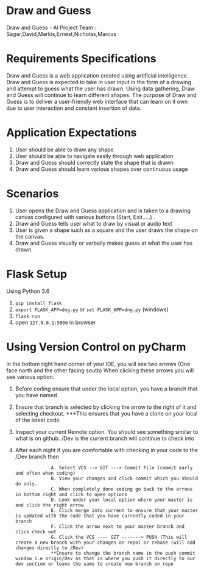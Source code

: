 # Draw and Guess
Draw and Guess - AI Project
Team : Sagar,David,Markis,Ernest,Nicholas,Marcus

# Requirements Specifications

Draw and Guess is a web application created using artificial intelligence. Draw and Guess is expected to take in user input in the form of a drawing and attempt to guess what the user has drawn. Using data gathering, Draw and Guess will continue to learn different shapes. The purpose of Draw and Guess is to deliver a user-friendly web interface that can learn on it own due to user interaction and constant insertion of data.
 
# Application Expectations
1.	User should be able to draw any shape
2.	User should be able to navigate easily through web application 
3.	Draw and Guess should correctly state the shape that is drawn
4.	Draw and Guess should learn various shapes over continuous usage

# Scenarios
1.	User opens the Draw and Guess application and is taken to a drawing canvas configured with various buttons (Start, Exit…..) .
2.	Draw and Guess tells user what to draw by visual or audio text
3.	User is given a shape such as a square and the user draws the shape on the canvas.
4.	Draw and Guess visually or verbally makes guess at what the user has drawn

# Flask  Setup
Using Python 3.6
1. `pip install flask`
2. `export FLASK_APP=dng.py` or `set FLASK_APP=dng.py` (windows)
3. `flask run`
4. open `127.0.0.1:5000` in browser

# Using Version Control on pyCharm
In the bottom right hand corner of your IDE, you will see two arrows (One face north and the other facing south)
When clicking these arrows you will see various option.
1. Before coding ensure that under the local option, you have a branch that you have named
2. Ensure that branch is selected by clicking the arrow to the right of it and selecting checkout.
        ***This ensures that you have a clone on your local of the latest code
3. Inspect your current Remote option. You should see something similar to what is on github. /Dev is the current branch will continue to check into
4. After each night if you are comfortable with checking in your code to the /Dev branch then

                    A. Select VCS --> GIT ---> Commit File (commit early and often when coding)
                    B. View your changes and click commit which you should do only.
                    C. When completely done coding go back to the arrows in bottom right and click to open options
                    D. Look under your local option where your master is and click the right arrow
                    E. Click merge into current to ensure that your master is updated with the code that you have currently coded in your branch
                    F. Click the arrow next to your master branch and click check out
                    G. Click the VCS ---- GIT -------> PUSH (This will create a new branch with your changes on repo) or rebase (will add changes directly to /Dev)
                    **Ensure to change the branch name in the push commit window i.e origin/Dev as that is where you push it directly to our dev section or leave the same to create new branch on repo





